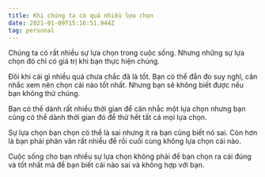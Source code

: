 ```yaml
---
title: Khi chúng ta có quá nhiều lựa chọn
date: 2021-01-09T15:16:51.944Z
tag: personal
---
```

Chúng ta có rất nhiều sự lựa chọn trong cuộc sống. Nhưng những sự lựa chọn đó chỉ có giá trị khi bạn thực hiện chúng.

Đôi khi cái gì nhiều quá chưa chắc đã là tốt. Bạn có thể đắn đo suy nghĩ, cân nhắc xem nên chọn cái nào tốt nhất. Nhưng bạn sẽ không biết được nếu bạn không thử chúng.

Bạn có thể dành rất nhiều thời gian để cân nhắc một lựa chọn nhưng bạn cũng có thể dành thời gian đó để thử hết tất cá mọi lựa chọn.

Sự lựa chọn bạn chọn có thể là sai nhưng ít ra bạn cũng biết nó sai. Còn hơn là bạn phải phân vân rất nhiều để rồi cuối cùng không lựa chọn cái nào. 

Cuộc sống cho bạn nhiều sự lựa chọn không phải để bạn chọn ra cái đúng và tốt nhất mà để bạn biết cái nào sai và không hợp với bạn.